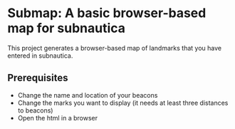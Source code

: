 # Submap: A basic browser-based map for subnautica
This project generates a browser-based map of landmarks that you have entered in subnautica.

## Prerequisites
- Change the name and location of your beacons
- Change the marks you want to display (it needs at least three distances to beacons)
- Open the html in a browser

